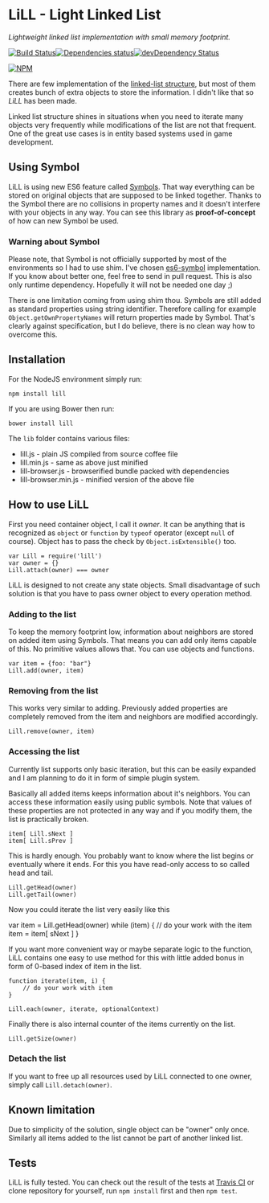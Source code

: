 # LiLL - Light Linked List

*Lightweight linked list implementation with small memory footprint.*

[![Build Status](https://travis-ci.org/FredyC/lill.svg)](https://travis-ci.org/FredyC/lill)[![Dependencies status](https://david-dm.org/FredyC/lill/status.svg)](https://david-dm.org/FredyC/lill#info=dependencies)[![devDependency Status](https://david-dm.org/FredyC/lill/dev-status.svg)](https://david-dm.org/FredyC/lill#info=devDependencies)

[![NPM](https://nodei.co/npm/lill.png)](https://nodei.co/npm/lill/)

There are few implementation of the [linked-list structure](http://en.wikipedia.org/wiki/Linked_list), but most of them creates bunch of extra objects to store the information. I didn't like that so *LiLL* has been made.

Linked list structure shines in situations when you need to iterate many objects very frequently while modifications of the list are not that frequent. One of the great use cases is in entity based systems used in game development.

## Using Symbol

LiLL is using new ES6 feature called [Symbols](http://tc39wiki.calculist.org/es6/symbols/). That way everything can be stored on original objects that are supposed to be linked together. Thanks to the Symbol there are no collisions in property names and it doesn't interfere with your objects in any way. You can see this library as **proof-of-concept** of how can new Symbol be used.

### Warning about Symbol

Please note, that Symbol is not officially supported by most of the environments so I had to use shim. I've chosen [es6-symbol](https://www.npmjs.org/package/es6-symbol) implementation. If you know about better one, feel free to send in pull request. This is also only runtime dependency. Hopefully it will not be needed one day ;)

There is one limitation coming from using shim thou. Symbols are still added as standard properties using string identifier. Therefore calling for example `Object.getOwnPropertyNames` will return properties made by Symbol. That's clearly against specification, but I do believe, there is no clean way how to overcome this.

## Installation

For the NodeJS environment simply run:

	npm install lill

If you are using Bower then run:

	bower install lill

The `lib` folder contains various files:

 * lill.js - plain JS compiled from source coffee file
 * lill.min.js - same as above just minified
 * lill-browser.js - browserified bundle packed with dependencies
 * lill-browser.min.js - minified version of the above file

## How to use LiLL

First you need container object, I call it *owner*. It can be anything that is recognized as `object` or `function` by `typeof` operator (except `null` of course). Object has to pass the check by `Object.isExtensible()` too.

	var Lill = require('lill')
	var owner = {}
	Lill.attach(owner) === owner

LiLL is designed to not create any state objects. Small disadvantage of such solution is that you have to pass owner object to every operation method.

### Adding to the list

To keep the memory footprint low, information about neighbors are stored on added item using Symbols. That means you can add only items capable of this. No primitive values allows that. You can use objects and functions.

	var item = {foo: "bar"}
	Lill.add(owner, item)

### Removing from the list

This works very similar to adding. Previously added properties are completely removed from the item and neighbors are modified accordingly.

	Lill.remove(owner, item)

### Accessing the list

Currently list supports only basic iteration, but this can be easily expanded and I am planning to do it in form of simple plugin system.

Basically all added items keeps information about it's neighbors. You can access these information easily using public symbols. Note that values of these properties are not protected in any way and if you modify them, the list is practically broken.

	item[ Lill.sNext ]
	item[ Lill.sPrev ]

This is hardly enough. You probably want to know where the list begins or eventually where it ends. For this you have read-only access to so called head and tail.

	Lill.getHead(owner)
	Lill.getTail(owner)

Now you could iterate the list very easily like this

  var item = Lill.getHead(owner)
  while (item) {
  	// do your work with the item
  	item = item[ sNext ]
  }

If you want more convenient way or maybe separate logic to the function, LiLL contains one easy to use method for this with little added bonus in form of 0-based index of item in the list.

	function iterate(item, i) {
		// do your work with item
	}

	Lill.each(owner, iterate, optionalContext)

Finally there is also internal counter of the items currently on the list.

	Lill.getSize(owner)

### Detach the list

If you want to free up all resources used by LiLL connected to one owner, simply call `Lill.detach(owner)`.

## Known limitation

Due to simplicity of the solution, single object can be "owner" only once. Similarly all items added to the list cannot be part of another linked list.

## Tests

LiLL is fully tested. You can check out the result of the tests at [Travis CI](https://travis-ci.org/FredyC/lill) or clone repository for yourself, run `npm install` first and then `npm test`.
